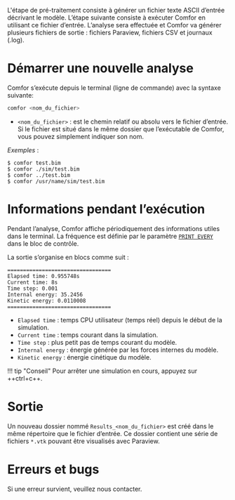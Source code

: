 L'étape de pré-traitement consiste à générer un fichier texte ASCII d’entrée
décrivant le modèle. L’étape suivante consiste à exécuter Comfor en utilisant ce
fichier d’entrée. L’analyse sera effectuée et Comfor va générer plusieurs
fichiers de sortie : fichiers Paraview, fichiers CSV et journaux (.log).

# Démarrer une nouvelle analyse

Comfor s’exécute depuis le terminal (ligne de commande) avec la syntaxe
suivante:

```bash
comfor <nom_du_fichier>
```

- `<nom_du_fichier>` : est le chemin relatif ou absolu vers le fichier d’entrée.
  Si le fichier est situé dans le même dossier que l’exécutable de Comfor, vous
  pouvez simplement indiquer son nom.

_Exemples_ :

```console
$ comfor test.bim
$ comfor ./sim/test.bim
$ comfor ../test.bim
$ comfor /usr/name/sim/test.bim
```

# Informations pendant l’exécution

Pendant l’analyse, Comfor affiche périodiquement des informations utiles dans le
terminal. La fréquence est définie par le paramètre
[`PRINT EVERY`](preprocessing.md#controle_de_temps) dans le bloc de contrôle.

La sortie s’organise en blocs comme suit :

```console
=================================
Elapsed time: 0.955748s
Current time: 8s
Time step: 0.001
Internal energy: 35.2456
Kinetic energy: 0.0110008
=================================
```

- `Elapsed time` : temps CPU utilisateur (temps réel) depuis le début de la simulation.
- `Current time` : temps courant dans la simulation.
- `Time step` : plus petit pas de temps courant du modèle.
- `Internal energy` : énergie générée par les forces internes du modèle.
- `Kinetic energy` : énergie cinétique du modèle.

!!! tip "Conseil"
    Pour arrêter une simulation en cours, appuyez sur ++ctrl+c++.

# Sortie

Un nouveau dossier nommé `Results_<nom_du_fichier>` est créé dans le même
répertoire que le fichier d’entrée. Ce dossier contient une série de fichiers
`*.vtk` pouvant être visualisés avec Paraview.

# Erreurs et bugs

Si une erreur survient, veuillez nous contacter.
